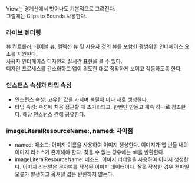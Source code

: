 View는 경계선에서 벗어나도 기본적으로 그려진다.<br>
그럴때는 Clips to Bounds 사용한다.<br>

### 라이브 렌더링
뷰 컨트롤러, 테이블 뷰, 컬렉션 뷰 및 사용자 정의 뷰를 포함한 광범위한 인터페이스 요소를 지원한다.<br>
사용자 인터페이스 디자인의 실시간 표현을 볼 수 있다. <br>
디자인 프로세스를 간소화하고 앱이 의도한 대로 정확하게 보이고 작동하도록 한다.<br>

### 인스턴스 속성과 타입 속성
- 인스턴스 속성:  고유한 값을 가지며 불릴때 마다 새로 생성한다.
- 타입 속성:  속성에 처음 접근할 때 초기화되고, 한번만 만들고 계속 하나로 참조한다. 해당 인스턴스 간에 공유한다.

### imageLiteralResourceName:, named: 차이점
- named: 메소드: 이미지 이름을 사용하여 이미지 생성한다. 이미지가 앱 번들 내의 이미지 리소스가 존재해야 한다. 찾을 수 없는 경우에는 nil을 반환한다.
- imageLiteralResourceName: 메소드: 이미지 리터럴을 사용하여 이미지 생성한다. 이미지 리터럴은 문자여롤 작성된 이미지 데이터이다. 잘못 작성한 경우 컴파일 오류가 발생하고 옵셔널 값은 반환하지 않는다.
